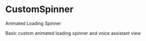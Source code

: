 # CustomSpinner
Animated Loading Spinner

Basic custom animated loading spinner and voice assistant view
